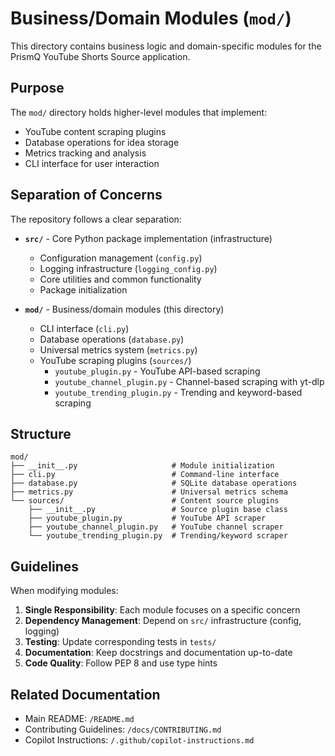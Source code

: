 # Business/Domain Modules (`mod/`)

This directory contains business logic and domain-specific modules for the PrismQ YouTube Shorts Source application.

## Purpose

The `mod/` directory holds higher-level modules that implement:
- YouTube content scraping plugins
- Database operations for idea storage
- Metrics tracking and analysis
- CLI interface for user interaction

## Separation of Concerns

The repository follows a clear separation:

- **`src/`** - Core Python package implementation (infrastructure)
  - Configuration management (`config.py`)
  - Logging infrastructure (`logging_config.py`)
  - Core utilities and common functionality
  - Package initialization

- **`mod/`** - Business/domain modules (this directory)
  - CLI interface (`cli.py`)
  - Database operations (`database.py`)
  - Universal metrics system (`metrics.py`)
  - YouTube scraping plugins (`sources/`)
    - `youtube_plugin.py` - YouTube API-based scraping
    - `youtube_channel_plugin.py` - Channel-based scraping with yt-dlp
    - `youtube_trending_plugin.py` - Trending and keyword-based scraping

## Structure

```
mod/
├── __init__.py                     # Module initialization
├── cli.py                          # Command-line interface
├── database.py                     # SQLite database operations
├── metrics.py                      # Universal metrics schema
└── sources/                        # Content source plugins
    ├── __init__.py                 # Source plugin base class
    ├── youtube_plugin.py           # YouTube API scraper
    ├── youtube_channel_plugin.py   # YouTube channel scraper
    └── youtube_trending_plugin.py  # Trending/keyword scraper
```

## Guidelines

When modifying modules:

1. **Single Responsibility**: Each module focuses on a specific concern
2. **Dependency Management**: Depend on `src/` infrastructure (config, logging)
3. **Testing**: Update corresponding tests in `tests/`
4. **Documentation**: Keep docstrings and documentation up-to-date
5. **Code Quality**: Follow PEP 8 and use type hints

## Related Documentation

- Main README: `/README.md`
- Contributing Guidelines: `/docs/CONTRIBUTING.md`
- Copilot Instructions: `/.github/copilot-instructions.md`
